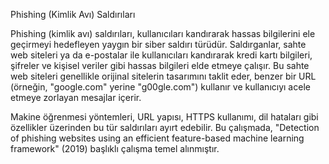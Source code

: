 Phishing (Kimlik Avı) Saldırıları

Phishing (kimlik avı) saldırıları, kullanıcıları kandırarak hassas bilgilerini ele geçirmeyi hedefleyen yaygın bir siber saldırı türüdür. Saldırganlar, sahte web siteleri ya da e-postalar ile kullanıcıları kandırarak kredi kartı bilgileri, şifreler ve kişisel veriler gibi hassas bilgileri elde etmeye çalışır. Bu sahte web siteleri genellikle orijinal sitelerin tasarımını taklit eder, benzer bir URL (örneğin, "google.com" yerine "g00gle.com") kullanır ve kullanıcıyı acele etmeye zorlayan mesajlar içerir.

Makine öğrenmesi yöntemleri, URL yapısı, HTTPS kullanımı, dil hataları gibi özellikler üzerinden bu tür saldırıları ayırt edebilir. Bu çalışmada, "Detection of phishing websites using an efficient feature-based machine learning framework" (2019) başlıklı çalışma temel alınmıştır.
